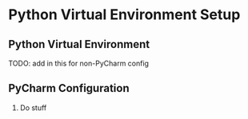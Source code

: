 # Python Virtual Environment Setup

## Python Virtual Environment

TODO: add in this for non-PyCharm config

## PyCharm Configuration

1. Do stuff